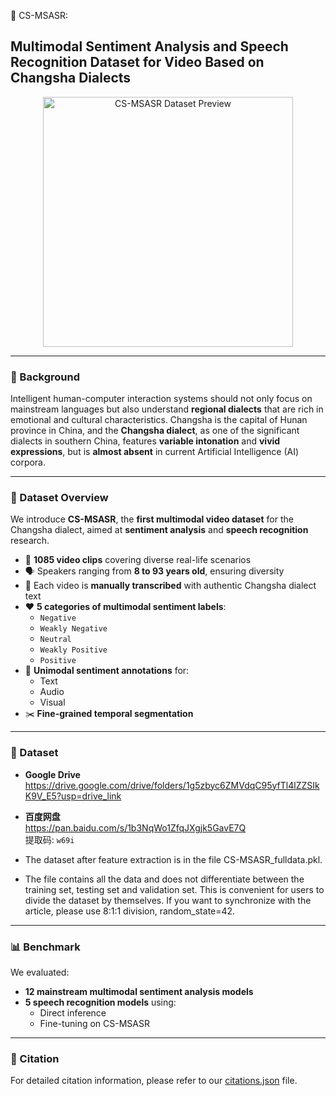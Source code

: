 🎯 CS-MSASR: 
## Multimodal Sentiment Analysis and Speech Recognition Dataset for Video Based on Changsha Dialects

<p align="center">
  <img src="https://github.com/user-attachments/assets/3ffb7f87-aa79-453e-926c-1cfaab9d5e9f" alt="CS-MSASR Dataset Preview" width="400"/>
</p>

---

### 📌 Background

Intelligent human-computer interaction systems should not only focus on mainstream languages but also understand **regional dialects** that are rich in emotional and cultural characteristics. Changsha is the capital of Hunan province in China, and the **Changsha dialect**, as one of the significant dialects in southern China, features **variable intonation** and **vivid expressions**, but is **almost absent** in current Artificial Intelligence (AI) corpora.

---

### 📂 Dataset Overview

We introduce **CS-MSASR**, the **first multimodal video dataset** for the Changsha dialect, aimed at **sentiment analysis** and **speech recognition** research.

- 🎥 **1085 video clips** covering diverse real-life scenarios
- 🗣️ Speakers ranging from **8 to 93 years old**, ensuring diversity
- 🧾 Each video is **manually transcribed** with authentic Changsha dialect text
- ❤️ **5 categories of multimodal sentiment labels**:
  - `Negative`
  - `Weakly Negative`
  - `Neutral`
  - `Weakly Positive`
  - `Positive`
- 🧠 **Unimodal sentiment annotations** for:
  - Text
  - Audio
  - Visual
- ✂️ **Fine-grained temporal segmentation**

---
### 🔗 Dataset

- **Google Drive**  
  https://drive.google.com/drive/folders/1g5zbyc6ZMVdqC95yfTl4lZZSIkK9V_E5?usp=drive_link

- **百度网盘**  
  https://pan.baidu.com/s/1b3NqWo1ZfqJXgjk5GavE7Q  
  提取码: `w69i`

- The dataset after feature extraction is in the file CS-MSASR_fulldata.pkl.
- The file contains all the data and does not differentiate between the training set, testing set and validation set. This is convenient for users to divide the dataset by themselves. If you want to synchronize with the article, please use 8:1:1 division, random_state=42.

---

### 📊 Benchmark

We evaluated:

- **12 mainstream multimodal sentiment analysis models**
- **5 speech recognition models** using:
  - Direct inference
  - Fine-tuning on CS-MSASR

---

### 📎 Citation

For detailed citation information, please refer to our [citations.json](https://github.com/Yaoooyu/CS-MSASR/blob/main/citations.json) file.

